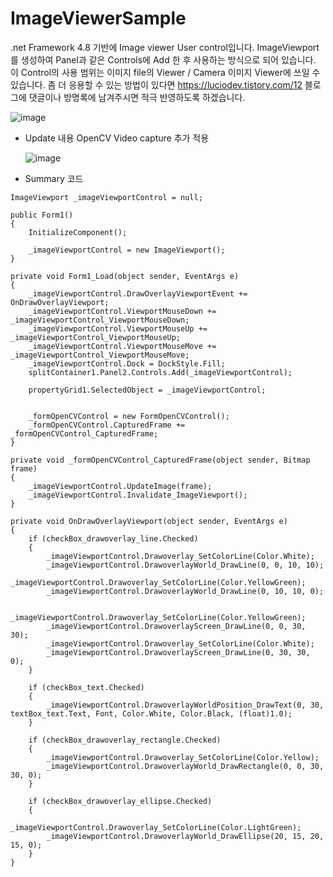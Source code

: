 # ImageViewerSample
.net Framework 4.8 기반에 Image viewer User control입니다. ImageViewport를 생성하여 Panel과 같은 Controls에 Add 한 후 사용하는 방식으로 되어 있습니다. 이 Control의 사용 범위는 이미지 file의 Viewer / Camera 이미지 Viewer에 쓰일 수 있습니다. 좀 더 응용할 수 있는 방법이 있다면 https://luciodev.tistory.com/12 블로그에 댓글이나 방명록에 남겨주시면 적극 반영하도록 하겠습니다. 

![image](https://github.com/user-attachments/assets/bfa80cc0-51d7-42fa-998e-1019cf724b9f)

- Update 내용
  OpenCV Video capture 추가 적용
  
  ![image](https://github.com/user-attachments/assets/36abca68-b5d9-413b-a7e2-13f36175e0f8)


- Summary 코드
```CSharp
ImageViewport _imageViewportControl = null;

public Form1()
{
    InitializeComponent();

    _imageViewportControl = new ImageViewport();
}

private void Form1_Load(object sender, EventArgs e)
{
    _imageViewportControl.DrawOverlayViewportEvent += OnDrawOverlayViewport;
    _imageViewportControl.ViewportMouseDown += _imageViewportControl_ViewportMouseDown;
    _imageViewportControl.ViewportMouseUp += _imageViewportControl_ViewportMouseUp;
    _imageViewportControl.ViewportMouseMove += _imageViewportControl_ViewportMouseMove;
    _imageViewportControl.Dock = DockStyle.Fill;
    splitContainer1.Panel2.Controls.Add(_imageViewportControl);

    propertyGrid1.SelectedObject = _imageViewportControl;


    _formOpenCVControl = new FormOpenCVControl();
    _formOpenCVControl.CapturedFrame += _formOpenCVControl_CapturedFrame;
}

private void _formOpenCVControl_CapturedFrame(object sender, Bitmap frame)
{
    _imageViewportControl.UpdateImage(frame);
    _imageViewportControl.Invalidate_ImageViewport();
}

private void OnDrawOverlayViewport(object sender, EventArgs e)
{
    if (checkBox_drawoverlay_line.Checked)
    {
        _imageViewportControl.Drawoverlay_SetColorLine(Color.White);
        _imageViewportControl.DrawoverlayWorld_DrawLine(0, 0, 10, 10);
        _imageViewportControl.Drawoverlay_SetColorLine(Color.YellowGreen);
        _imageViewportControl.DrawoverlayWorld_DrawLine(0, 10, 10, 0);

        _imageViewportControl.Drawoverlay_SetColorLine(Color.YellowGreen);
        _imageViewportControl.DrawoverlayScreen_DrawLine(0, 0, 30, 30);
        _imageViewportControl.Drawoverlay_SetColorLine(Color.White);
        _imageViewportControl.DrawoverlayScreen_DrawLine(0, 30, 30, 0);
    }

    if (checkBox_text.Checked)
    {
        _imageViewportControl.DrawoverlayWorldPosition_DrawText(0, 30, textBox_text.Text, Font, Color.White, Color.Black, (float)1.0);
    }

    if (checkBox_drawoverlay_rectangle.Checked)
    {
        _imageViewportControl.Drawoverlay_SetColorLine(Color.Yellow);
        _imageViewportControl.DrawoverlayWorld_DrawRectangle(0, 0, 30, 30, 0);
    }

    if (checkBox_drawoverlay_ellipse.Checked)
    {
        _imageViewportControl.Drawoverlay_SetColorLine(Color.LightGreen);
        _imageViewportControl.DrawoverlayWorld_DrawEllipse(20, 15, 20, 15, 0);
    }
}
